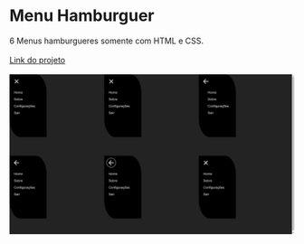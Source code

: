 # Menu Hamburguer
 6 Menus hamburgueres somente com HTML e CSS.<br/><br/>
 [Link do projeto](https://evandrocalado.github.io/menu-hamburguer-css/)<br/><br/>
 <img src="/Menu.jpg"/>
